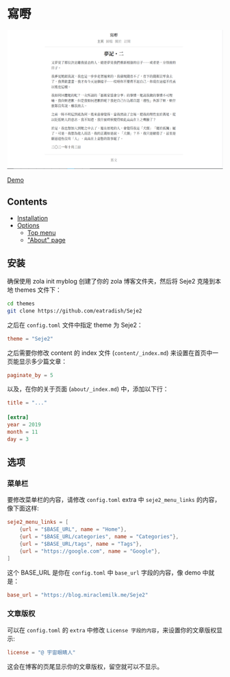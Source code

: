 # 寫嘢

![screenshot](screenshot.png)

[Demo](https://eatradish.github.io/Seje2)

## Contents

- [Installation](#installation)
- [Options](#options)
  - [Top menu](#top-menu)
  - ["About" page](#"About"-page)

## 安装
确保使用 zola init myblog 创建了你的 zola 博客文件夹，然后将 Seje2 克隆到本地 themes 文件下：

```bash
cd themes
git clone https://github.com/eatradish/Seje2
```

之后在 `config.toml` 文件中指定 theme 为 Seje2：

```toml
theme = "Seje2"
```

之后需要你修改 content 的 index 文件 (`content/_index.md`) 来设置在首页中一页能显示多少篇文章：

```toml
paginate_by = 5
```


以及，在你的关于页面 (`about/_index.md`) 中，添加以下行：

```toml
title = "..."

[extra]
year = 2019
month = 11
day = 3
```

## 选项

### 菜单栏
要修改菜单栏的内容，请修改 `config.toml` extra 中 `seje2_menu_links` 的内容，像下面这样:

```toml
seje2_menu_links = [
    {url = "$BASE_URL", name = "Home"},
    {url = "$BASE_URL/categories", name = "Categories"},
    {url = "$BASE_URL/tags", name = "Tags"},
    {url = "https://google.com", name = "Google"},
]
```

这个 BASE_URL 是你在 `config.toml` 中 `base_url` 字段的内容，像 demo 中就是：

```toml
base_url = "https://blog.miraclemilk.me/Seje2"
```

### 文章版权

可以在 `config.toml` 的 `extra` 中修改 `License 字段的内容`，来设置你的文章版权显示:

```toml
license = "@ 宇宙眼睛人"
```

这会在博客的页尾显示你的文章版权，留空就可以不显示。
